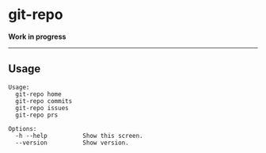 # git-repo

**Work in progress**

--------------------------------------------------------------------------------

## Usage

```
Usage:
  git-repo home
  git-repo commits
  git-repo issues
  git-repo prs

Options:
  -h --help          Show this screen.
  --version          Show version.
```
